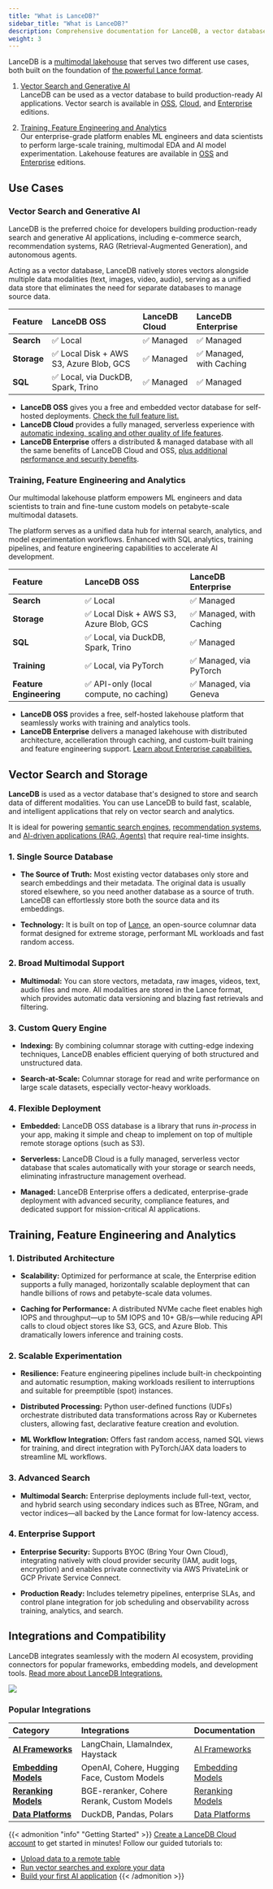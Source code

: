 ```yaml
---
title: "What is LanceDB?"
sidebar_title: "What is LanceDB?"
description: Comprehensive documentation for LanceDB, a vector database for AI applications. Includes guides, tutorials, API references, and best practices for vector search and data management.
weight: 3
---
```


LanceDB is a [multimodal lakehouse](/blog/multimodal-lakehouse/) that serves two different use cases, both built on the foundation of [the powerful Lance format](/docs/overview/lance).

1. [Vector Search and Generative AI](#vector-search-and-generative-ai) </br>
LanceDB can be used as a vector database to build production-ready AI applications. Vector search is available in [OSS](/docs/overview/features), [Cloud](https://cloud.lancedb.com), and [Enterprise](/docs/overview/enterprise) editions. 

2. [Training, Feature Engineering and Analytics](#training-feature-engineering-and-analytics) </br>
Our enterprise-grade platform enables ML engineers and data scientists to perform large-scale training, multimodal EDA and AI model experimentation. Lakehouse features are available in [OSS](/docs/overview/features) and [Enterprise](/docs/overview/enterprise) editions.

## Use Cases

### Vector Search and Generative AI

LanceDB is the preferred choice for developers building production-ready search and generative AI applications, including e-commerce search, recommendation systems, RAG (Retrieval-Augmented Generation), and autonomous agents.

Acting as a vector database, LanceDB natively stores vectors alongside multiple data modalities (text, images, video, audio), serving as a unified data store that eliminates the need for separate databases to manage source data.

| Feature | LanceDB OSS | LanceDB Cloud | LanceDB Enterprise |
| :----- | :----- | :----- | :----- |
| **Search** | ✅ Local | ✅ Managed | ✅ Managed  |
| **Storage** | ✅ Local Disk + AWS S3, Azure Blob, GCS | ✅ Managed  | ✅ Managed, with Caching |
| **SQL** | ✅ Local, via DuckDB, Spark, Trino | ✅ Managed  | ✅ Managed  |

- **LanceDB OSS** gives you a free and embedded vector database for self-hosted deployments. [Check the full feature list.](/docs/overview/features/)
- **LanceDB Cloud** provides a fully managed, serverless experience with [automatic indexing, scaling and other quality of life features](/docs/overview/cloud/). 
- **LanceDB Enterprise** offers a distributed & managed database with all the same benefits of LanceDB Cloud and OSS, [plus additional performance and security benefits](/docs/overview/enterprise/overview/).

### Training, Feature Engineering and Analytics

Our multimodal lakehouse platform empowers ML engineers and data scientists to train and fine-tune custom models on petabyte-scale multimodal datasets.

The platform serves as a unified data hub for internal search, analytics, and model experimentation workflows. Enhanced with SQL analytics, training pipelines, and feature engineering capabilities to accelerate AI development.

| Feature | LanceDB OSS  | LanceDB Enterprise |
| :----- | :----- | :----- |
| **Search** | ✅ Local| ✅ Managed   |
| **Storage** | ✅ Local Disk + AWS S3, Azure Blob, GCS |  ✅ Managed, with Caching |
| **SQL** | ✅ Local, via DuckDB, Spark, Trino |  ✅ Managed |
| **Training** | ✅ Local, via PyTorch |  ✅ Managed, via PyTorch  |
| **Feature Engineering** | ✅ API-only (local compute, no caching) | ✅ Managed, via Geneva  |

- **LanceDB OSS** provides a free, self-hosted lakehouse platform that seamlessly works with training and analytics tools. 
- **LanceDB Enterprise** delivers a managed lakehouse with distributed architecture, accelleration through caching, and custom-built training and feature engineering support. [Learn about Enterprise capabilities.](/docs/overview/enterprise/overview/)

## Vector Search and Storage

**LanceDB** is used as a vector database that's designed to store and search data of different modalities. You can use LanceDB to build fast, scalable, and intelligent applications that rely on vector search and analytics. 

It is ideal for powering [semantic search engines](/docs/tutorials/vector-search/), [recommendation systems](/docs/tutorials/vector-search/), and [AI-driven applications (RAG, Agents)](/docs/tutorials/rag/) that require real-time insights.

### 1. Single Source Database

- **The Source of Truth:** Most existing vector databases only store and search embeddings and their metadata. The original data is usually stored elsewhere, so you need another database as a source of truth. LanceDB can effortlessly store both the source data and its embeddings.

- **Technology:** It is built on top of [Lance](https://github.com/lancedb/lance), an open-source columnar data format designed for extreme storage, performant ML workloads and fast random access.

### 2. Broad Multimodal Support

- **Multimodal:** You can store vectors, metadata, raw images, videos, text, audio files and more. All modalities are stored in the Lance format, which provides automatic data versioning and blazing fast retrievals and filtering.

### 3. Custom Query Engine 

- **Indexing:** By combining columnar storage with cutting-edge indexing techniques, LanceDB enables efficient querying of both structured and unstructured data. 

- **Search-at-Scale:** Columnar storage for read and write performance on large scale datasets, especially vector-heavy workloads.

### 4. Flexible Deployment

- **Embedded:** LanceDB OSS database is a library that runs *in-process* in your app, making it simple and cheap to implement on top of multiple remote storage options (such as S3). 

- **Serverless:** LanceDB Cloud is a fully managed, serverless vector database that scales automatically with your storage or search needs, eliminating infrastructure management overhead.

- **Managed:** LanceDB Enterprise offers a dedicated, enterprise-grade deployment with advanced security, compliance features, and dedicated support for mission-critical AI applications.

## Training, Feature Engineering and Analytics

### 1. Distributed Architecture

- **Scalability:** Optimized for performance at scale, the Enterprise edition supports a fully managed, horizontally scalable deployment that can handle billions of rows and petabyte-scale data volumes.

- **Caching for Performance:** A distributed NVMe cache fleet enables high IOPS and throughput—up to 5M IOPS and 10+ GB/s—while reducing API calls to cloud object stores like S3, GCS, and Azure Blob. This dramatically lowers inference and training costs.

### 2. Scalable Experimentation

- **Resilience:** Feature engineering pipelines include built-in checkpointing and automatic resumption, making workloads resilient to interruptions and suitable for preemptible (spot) instances.

- **Distributed Processing:** Python user-defined functions (UDFs) orchestrate distributed data transformations across Ray or Kubernetes clusters, allowing fast, declarative feature creation and evolution.

- **ML Workflow Integration:** Offers fast random access, named SQL views for training, and direct integration with PyTorch/JAX data loaders to streamline ML workflows.

### 3. Advanced Search 

- **Multimodal Search:** Enterprise deployments include full-text, vector, and hybrid search using secondary indices such as BTree, NGram, and vector indices—all backed by the Lance format for low-latency access.

### 4. Enterprise Support

- **Enterprise Security:** Supports BYOC (Bring Your Own Cloud), integrating natively with cloud provider security (IAM, audit logs, encryption) and enables private connectivity via AWS PrivateLink or GCP Private Service Connect.

- **Production Ready:** Includes telemetry pipelines, enterprise SLAs, and control plane integration for job scheduling and observability across training, analytics, and search.

## Integrations and Compatibility

LanceDB integrates seamlessly with the modern AI ecosystem, providing connectors for popular frameworks, embedding models, and development tools. [Read more about LanceDB Integrations.](/docs/integrations/)

![](/assets/docs/ecosystem-illustration.png)

### Popular Integrations

| Category | Integrations | Documentation |
|:---|:---|:---|
| **[AI Frameworks](/docs/integrations/frameworks/)** | LangChain, LlamaIndex, Haystack | [AI Frameworks](/docs/integrations/frameworks/) |
| **[Embedding Models](/docs/integrations/embedding/)** | OpenAI, Cohere, Hugging Face, Custom Models | [Embedding Models](/docs/integrations/embedding/) |
| **[Reranking Models](/docs/integrations/reranking/)** | BGE-reranker, Cohere Rerank, Custom Models | [Reranking Models](/docs/integrations/reranking/) |
| **[Data Platforms](/docs/integrations/platforms/)** | DuckDB, Pandas, Polars | [Data Platforms](/docs/integrations/platforms/) |

{{< admonition "info" "Getting Started" >}}
[Create a LanceDB Cloud account](https://accounts.lancedb.com/sign-up) to get started in minutes! Follow our guided tutorials to:
- [Upload data to a remote table](/docs/quickstart/basic-usage/)
- [Run vector searches and explore your data](/docs/quickstart/basic-usage/)
- [Build your first AI application](/docs/tutorials/)
{{< /admonition >}}